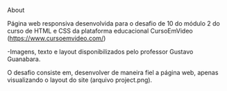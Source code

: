 About

Página web responsiva desenvolvida para o desafio de 10 do módulo 2 do curso de HTML e CSS da plataforma educacional CursoEmVideo (https://www.cursoemvideo.com/)

-Imagens, texto e layout disponibilizados pelo professor Gustavo Guanabara.

O desafio consiste em, desenvolver de maneira fiel a página web, apenas visualizando o layout do site (arquivo project.png).
